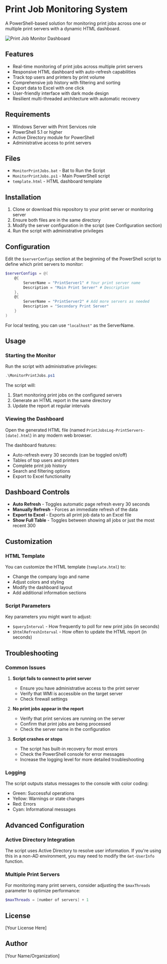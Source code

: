 # Print Job Monitoring System

A PowerShell-based solution for monitoring print jobs across one or multiple print servers with a dynamic HTML dashboard.

![Print Job Monitor Dashboard](https://i.postimg.cc/VLgHmH19/print-monitor-dashboard.png)

## Features

- Real-time monitoring of print jobs across multiple print servers
- Responsive HTML dashboard with auto-refresh capabilities
- Track top users and printers by print volume
- Comprehensive job history with filtering and sorting
- Export data to Excel with one click
- User-friendly interface with dark mode design
- Resilient multi-threaded architecture with automatic recovery

## Requirements

- Windows Server with Print Services role
- PowerShell 5.1 or higher
- Active Directory module for PowerShell
- Administrative access to print servers

## Files

- `MonitorPrintJobs.bat` - Bat to Run the Script
- `MonitorPrintJobs.ps1` - Main PowerShell script
- `template.html` - HTML dashboard template

## Installation

1. Clone or download this repository to your print server or monitoring server
2. Ensure both files are in the same directory
3. Modify the server configuration in the script (see Configuration section)
4. Run the script with administrative privileges

## Configuration

Edit the `$serverConfigs` section at the beginning of the PowerShell script to define which print servers to monitor:

```powershell
$serverConfigs = @(
    @{
        ServerName = "PrintServer1" # Your print server name
        Description = "Main Print Server" # Description
    },
    @{
        ServerName = "PrintServer2" # Add more servers as needed
        Description = "Secondary Print Server"
    }
)
```

For local testing, you can use `"localhost"` as the ServerName.

## Usage

### Starting the Monitor

Run the script with administrative privileges:

```powershell
.\MonitorPrintJobs.ps1
```

The script will:
1. Start monitoring print jobs on the configured servers
2. Generate an HTML report in the same directory
3. Update the report at regular intervals

### Viewing the Dashboard

Open the generated HTML file (named `PrintJobsLog-PrintServers-[date].html`) in any modern web browser.

The dashboard features:
- Auto-refresh every 30 seconds (can be toggled on/off)
- Tables of top users and printers
- Complete print job history
- Search and filtering options
- Export to Excel functionality

## Dashboard Controls

- **Auto Refresh** - Toggles automatic page refresh every 30 seconds
- **Manually Refresh** - Forces an immediate refresh of the data
- **Export to Excel** - Exports all print job data to an Excel file
- **Show Full Table** - Toggles between showing all jobs or just the most recent 300

## Customization

### HTML Template

You can customize the HTML template (`template.html`) to:
- Change the company logo and name
- Adjust colors and styling
- Modify the dashboard layout
- Add additional information sections

### Script Parameters

Key parameters you might want to adjust:
- `$queryInterval` - How frequently to poll for new print jobs (in seconds)
- `$htmlRefreshInterval` - How often to update the HTML report (in seconds)

## Troubleshooting

### Common Issues

1. **Script fails to connect to print server**
   - Ensure you have administrative access to the print server
   - Verify that WMI is accessible on the target server
   - Check firewall settings

2. **No print jobs appear in the report**
   - Verify that print services are running on the server
   - Confirm that print jobs are being processed
   - Check the server name in the configuration

3. **Script crashes or stops**
   - The script has built-in recovery for most errors
   - Check the PowerShell console for error messages
   - Increase the logging level for more detailed troubleshooting

### Logging

The script outputs status messages to the console with color coding:
- Green: Successful operations
- Yellow: Warnings or state changes
- Red: Errors
- Cyan: Informational messages

## Advanced Configuration

### Active Directory Integration

The script uses Active Directory to resolve user information. If you're using this in a non-AD environment, you may need to modify the `Get-UserInfo` function.

### Multiple Print Servers

For monitoring many print servers, consider adjusting the `$maxThreads` parameter to optimize performance:

```powershell
$maxThreads = [number of servers] + 1
```

## License

[Your License Here]

## Author

[Your Name/Organization]

